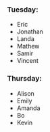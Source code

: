 ### Tuesday:

* Eric
* Jonathan
* Landa
* Mathew
* Samir
* Vincent

### Thursday:
* Alison
* Emily
* Amanda
* Bo
* Kevin
